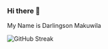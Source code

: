 ### Hi there 👋
My Name is Darlingson Makuwila

![GitHub Streak](https://github-readme-streak-stats.herokuapp.com/?user=darlingson-m)
